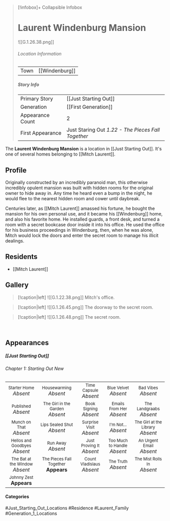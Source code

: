 > [!infobox]+ Collapsible Infobox
> # Laurent Windenburg Mansion
> ![[G.1.26.38.png]] 
> ###### Location Information
> |  |  | 
> | ---- | ---- | 
> | Town | [[Windenburg]] | 
> 
> ##### Story Info
> |  |  | 
> | ---- | ---- | 
> | Primary Story | [[Just Starting Out]] | 
> | Generation | [[First Generation]]|
> | Appearance Count | 2 | 
> | First Appearance | Just Staring Out *1.22 - The Pieces Fall Together*

The **Laurent Windenburg Mansion** is a location in [[Just Starting Out]]. It's one of several homes belonging to [[Mitch Laurent]].

## Profile
Originally constructed by an incredibly paranoid man, this otherwise incredibly opulent mansion was built with hidden rooms for the original owner to hide away in. Any time he heard even a bump in the night, he would flee to the nearest hidden room and cower until daybreak.

Centuries later, as [[Mitch Laurent]] amassed his fortune, he bought the mansion for his own personal use, and it became his [[Windenburg]] home, and also his favorite home. He installed guards, a front desk, and turned a room with a secret bookcase door inside it into his office. He used the office for his business proceedings in Windenburg, then, when he was alone, Mitch would lock the doors and enter the secret room to manage his illicit dealings.

## Residents
- [[Mitch Laurent]]

## Gallery
> [!caption|left]
> ![[G.1.22.38.png]] 
> Mitch's office.

> [!caption|left]
> ![[G.1.26.45.png]] 
> The doorway to the secret room.

> [!caption|left]
> ![[G.1.26.48.png]] 
> The secret room.

<br style="clear:both; margin: 0; padding: 0" />

## Appearances
##### [[Just Starting Out]]
###### Chapter 1: Starting Out New
|                                                                       |                                                                         |                                                                     |                                                                        |                                                                          |
| --------------------------------------------------------------------- | ----------------------------------------------------------------------- | ------------------------------------------------------------------- | ---------------------------------------------------------------------- | ------------------------------------------------------------------------ |
| <center><font size=2>Starter Home<br><font size=3>*Absent* | <center><font size=2>Housewarming<br><font size=3>*Absent* | <center><font size=2>Time Capsule<br><font size=3>*Absent* | <center><font size=2>Blue Velvet<br><font size=3>*Absent* | <center><font size=2>Bad Vibes<br><font size=3>*Absent* |
| <center><font size=2>Published<br><font size=3>*Absent* | <center><font size=2>The Girl in the Garden<br><font size=3>*Absent* | <center><font size=2>Book Signing<br><font size=3>*Absent* | <center><font size=2>Emails From Her<br><font size=3>*Absent* | <center><font size=2>The Landgraabs<br><font size=3>*Absent* |
| <center><font size=2>Munch on That<br><font size=3>*Absent* | <center><font size=2>Lips Sealed Shut<br><font size=3>*Absent* | <center><font size=2>Surprise Visit<br><font size=3>*Absent* | <center><font size=2>I'm Not...<br><font size=3>*Absent* | <center><font size=2>The Girl at the Library<br><font size=3>*Absent* |
| <center><font size=2>Hellos and Goodbyes<br><font size=3>*Absent* | <center><font size=2>Run Away<br><font size=3>*Absent* | <center><font size=2>Just Proving It<br><font size=3>*Absent* | <center><font size=2>Too Much to Handle<br><font size=3>*Absent* | <center><font size=2>An Urgent Email<br><font size=3>*Absent* |
| <center><font size=2>The Bat at the Window<br><font size=3>*Absent*| <center><font size=2>The Pieces Fall Together<br><font size=3>**Appears** | <center><font size=2>Count Vladislaus<br><font size=3>*Absent* | <center><font size=2>The Truth<br><font size=3>*Absent* | <center><font size=2>The Mist Rolls In<br><font size=3>*Absent* |
| <center><font size=2>Johnny Zest<br><font size=3>**Appears** |
#### Categories
#Just_Starting_Out_Locations #Residence #Laurent_Family #Generation_1_Locations
